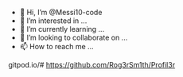 - 👋 Hi, I’m @Messi10-code
- 👀 I’m interested in ...
- 🌱 I’m currently learning ...
- 💞️ I’m looking to collaborate on ...
- 📫 How to reach me ...

<!---
Messi10-code/Messi10-code is a ✨ special ✨ repository because its `README.md` (this file) appears on your GitHub profile.
You can click the Preview link to take a look at your changes.
--->
gitpod.io/#
https://github.com/Rog3rSm1th/Profil3r
